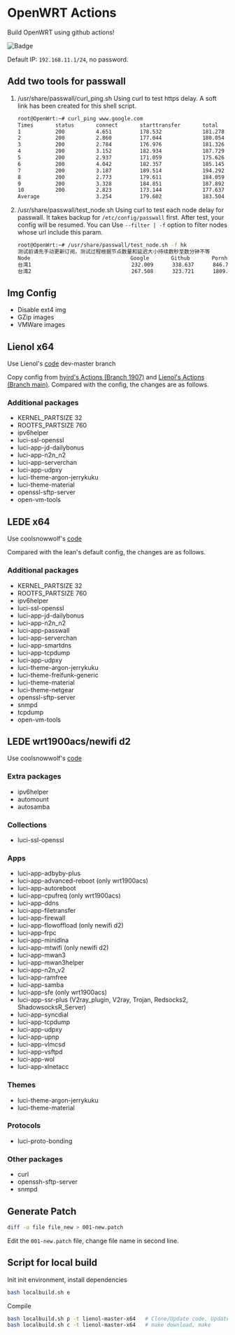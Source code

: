 # OpenWRT Actions

Build OpenWRT using github actions!

![Badge](https://github.com/alecthw/openwrt-actions/workflows/Openwrt-AutoBuild/badge.svg)

Default IP: `192.168.11.1/24`, no password.

## Add two tools for passwall

1. /usr/share/passwall/curl_ping.sh
    Using curl to test https delay. A soft link has been created for this shell script.

    ```bash
    root@OpenWrt:~# curl_ping www.google.com
    Times       status       connect       starttransfer       total
    1           200          4.651         178.532             181.278
    2           200          2.860         177.044             180.054
    3           200          2.784         176.976             181.326
    4           200          3.152         182.934             187.729
    5           200          2.937         171.059             175.626
    6           200          4.042         182.357             185.145
    7           200          3.187         189.514             194.292
    8           200          2.773         179.611             184.059
    9           200          3.328         184.851             187.892
    10          200          2.823         173.144             177.637
    Average                  3.254         179.602             183.504
    ```

2. /usr/share/passwall/test_node.sh
    Using curl to test each node delay for passwall. It takes backup for `/etc/config/passwall` first. After test, your config will be resumed.
    You can Use `--filter | -f` option to filter nodes whose url include this param.

    ```bash
    root@OpenWrt:~# /usr/share/passwall/test_node.sh -f hk
    测试前请先手动更新订阅，测试过程根据节点数量和延迟大小持续数秒至数分钟不等
    Node                                Google       Github       Pornhub
    台湾1                                232.009      338.637      846.771
    台湾2                                267.508      323.721      1809.887
    ```

## Img Config

- Disable ext4 img
- GZip images
- VMWare images

## Lienol x64

Use Lienol's [code](https://github.com/Lienol/openwrt) dev-master branch

Copy config from [hyird's Actions (Branch 1907)](https://github.com/hyird/openwrt-actions) and [Lienol's Actions (Branch main)](https://github.com/Lienol/openwrt-actions).
Compared with the config, the changes are as follows.

### Additional packages

- KERNEL_PARTSIZE 32
- ROOTFS_PARTSIZE 760
- ipv6helper
- luci-ssl-openssl
- luci-app-jd-dailybonus
- luci-app-n2n_n2
- luci-app-serverchan
- luci-app-udpxy
- luci-theme-argon-jerrykuku
- luci-theme-material
- openssl-sftp-server
- open-vm-tools

## LEDE x64

Use coolsnowwolf's [code](https://github.com/coolsnowwolf/lede)

Compared with the lean's default config, the changes are as follows.

### Additional packages

- KERNEL_PARTSIZE 32
- ROOTFS_PARTSIZE 760
- ipv6helper
- luci-ssl-openssl
- luci-app-jd-dailybonus
- luci-app-n2n_n2
- luci-app-passwall
- luci-app-serverchan
- luci-app-smartdns
- luci-app-tcpdump
- luci-app-udpxy
- luci-theme-argon-jerrykuku
- luci-theme-freifunk-generic
- luci-theme-material
- luci-theme-netgear
- openssl-sftp-server
- snmpd
- tcpdump
- open-vm-tools

## LEDE wrt1900acs/newifi d2

Use coolsnowwolf's [code](https://github.com/coolsnowwolf/lede)

### Extra packages

- ipv6helper
- automount
- autosamba

### Collections

- luci-ssl-openssl

### Apps

- luci-app-adbyby-plus
- luci-app-advanced-reboot (only wrt1900acs)
- luci-app-autoreboot
- luci-app-cpufreq (only wrt1900acs)
- luci-app-ddns
- luci-app-filetransfer
- luci-app-firewall
- luci-app-flowoffload (only newifi d2)
- luci-app-frpc
- luci-app-minidlna
- luci-app-mtwifi (only newifi d2)
- luci-app-mwan3
- luci-app-mwan3helper
- luci-app-n2n_v2
- luci-app-ramfree
- luci-app-samba
- luci-app-sfe (only wrt1900acs)
- luci-app-ssr-plus (V2ray_plugin, V2ray, Trojan, Redsocks2, ShadowsocksR_Server)
- luci-app-syncdial
- luci-app-tcpdump
- luci-app-udpxy
- luci-app-upnp
- luci-app-vlmcsd
- luci-app-vsftpd
- luci-app-wol
- luci-app-xlnetacc

### Themes

- luci-theme-argon-jerrykuku
- luci-theme-material

### Protocols

- luci-proto-bonding

### Other packages

- curl
- openssh-sftp-server
- snmpd

## Generate Patch

``` bash
diff -u file file_new > 001-new.patch
```

Edit the `001-new.patch` file, change file name in second line.

## Script for local build

Init init environment, install dependencies

``` bash
bash localbuild.sh e
```

Compile

``` bash
bash localbuild.sh p -t lienol-master-x64   # Clone/Update code, Update feeds, apply custom settings, make defconfig
bash localbuild.sh c -t lienol-master-x64   # make download, make
```
